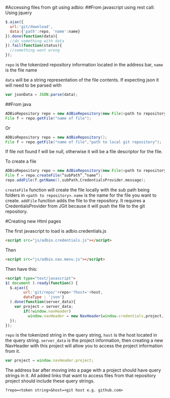 #Accessing files from git using adbio:
##From javascript using rest call:
Using jquery 


```javascript
$.ajax({
  url:'git/download',
  data:{'path':repo, 'name':name}
}).done(function(data){
  //do something with data
}).fail(function(status){
  //something went wrong
});
```

```repo``` is the tokenized repository information located in the address bar,
```name``` is the file name


```data``` will be a string representation of the file contents. If expecting json it will need to be parsed with 
```javascript
var jsonData = JSON.parse(data);
```


##From java

```java
ADBioRepository repo = new AdBioRepository(new File(<path to repository>));
File f = repo.getFile("name of file");
```

Or

```java
ADBioRepository repo = new AdBioRepository();
File f = repo.getFile("name of file","path to local git repository");
```

If file not found f will be null, otherwise it will be a file descriptor for the file.




To create a file
```java
ADBioRepository repo = new AdBioRepository(new File(<path to repository>));
File f = repo.createFile(“subPath”,”name”);
repo.addFile(f.getName(),subPath,CredentialsProvider,message);
```

```createFile``` function will create the file locally with the sub path being folders in ```<path to repository>```. ```name``` is the name for the file you want to create. ```addFile``` function  adds the file to the repository. It requires a CredentialsProvider from JGit because it will push the file to the git repository.


#Creating new Html pages

The first javascript to load is adbio.credentials.js
```html
<script src="js/adbio.credentials.js"></script>
```
Then
```html
<script src="js/adbio.nav.menu.js"></script>
```
Then have this:
```html
<script type="text/javascript">
$( document ).ready(function() {
  $.ajax({
        url:'git/repo/'+repo+'?host='+host,
        dataType : 'json'}
  ).done(function(server_data){
    var project = server_data;
        if(!window.navHeader)
          window.navHeader = new NavHeader(window.credentials,project,'');
  });
});
```
```repo``` is the tokenized string in the query string, ```host``` is the host located in the query string.
```server_data``` is the project information, then creating a new NavHeader with this project will allow you to access the project information from it.

```javascript
var project = window.navHeader.project;
```

The address bar after moving into a page with a project should have query strings in it. All added links that want to access files from that repository project should include these query strings.


```?repo=<token string>&host=<git host e.g. github.com>```




